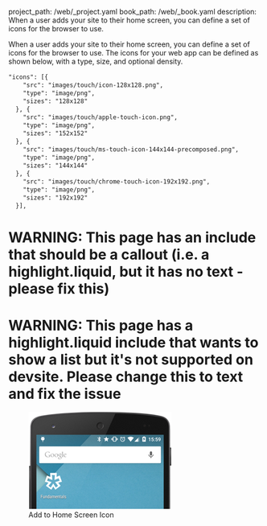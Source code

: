 project_path: /web/_project.yaml
book_path: /web/_book.yaml
description: When a user adds your site to their home screen, you can define a set of icons for the browser to use.

When a user adds your site to their home screen, you can define a set of icons for the 
browser to use. The icons for your web app can be defined as shown below, with a type, size, and optional
density.

<div class="highlight"><pre><code class="language-json" data-lang="json"><span class="s2">&quot;icons&quot;</span><span class="err">:</span> <span class="p">[{</span>
    <span class="nt">&quot;src&quot;</span><span class="p">:</span> <span class="s2">&quot;images/touch/icon-128x128.png&quot;</span><span class="p">,</span>
    <span class="nt">&quot;type&quot;</span><span class="p">:</span> <span class="s2">&quot;image/png&quot;</span><span class="p">,</span>
    <span class="nt">&quot;sizes&quot;</span><span class="p">:</span> <span class="s2">&quot;128x128&quot;</span>
  <span class="p">},</span> <span class="p">{</span>
    <span class="nt">&quot;src&quot;</span><span class="p">:</span> <span class="s2">&quot;images/touch/apple-touch-icon.png&quot;</span><span class="p">,</span>
    <span class="nt">&quot;type&quot;</span><span class="p">:</span> <span class="s2">&quot;image/png&quot;</span><span class="p">,</span>
    <span class="nt">&quot;sizes&quot;</span><span class="p">:</span> <span class="s2">&quot;152x152&quot;</span>
  <span class="p">},</span> <span class="p">{</span>
    <span class="nt">&quot;src&quot;</span><span class="p">:</span> <span class="s2">&quot;images/touch/ms-touch-icon-144x144-precomposed.png&quot;</span><span class="p">,</span>
    <span class="nt">&quot;type&quot;</span><span class="p">:</span> <span class="s2">&quot;image/png&quot;</span><span class="p">,</span>
    <span class="nt">&quot;sizes&quot;</span><span class="p">:</span> <span class="s2">&quot;144x144&quot;</span>
  <span class="p">},</span> <span class="p">{</span>
    <span class="nt">&quot;src&quot;</span><span class="p">:</span> <span class="s2">&quot;images/touch/chrome-touch-icon-192x192.png&quot;</span><span class="p">,</span>
    <span class="nt">&quot;type&quot;</span><span class="p">:</span> <span class="s2">&quot;image/png&quot;</span><span class="p">,</span>
    <span class="nt">&quot;sizes&quot;</span><span class="p">:</span> <span class="s2">&quot;192x192&quot;</span>
  <span class="p">}]</span><span class="err">,</span></code></pre></div>



















# WARNING: This page has an include that should be a callout (i.e. a highlight.liquid, but it has no text - please fix this)



# WARNING: This page has a highlight.liquid include that wants to show a list but it's not supported on devsite. Please change this to text and fix the issue






<figure>
  <img src="images/homescreen-icon.png" alt="Add to Home Screen Icon">
  <figcaption>Add to Home Screen Icon</figcaption>
</figure>

